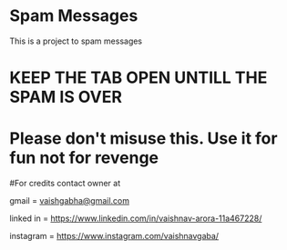 # Spam Messages
This is a project to spam messages 

# KEEP THE TAB OPEN UNTILL THE SPAM IS OVER

# Please don't misuse this. Use it for fun not for revenge

#For credits contact owner at

gmail = vaishgabha@gmail.com 

linked in = https://www.linkedin.com/in/vaishnav-arora-11a467228/ 

instagram = https://www.instagram.com/vaishnavgaba/ 
